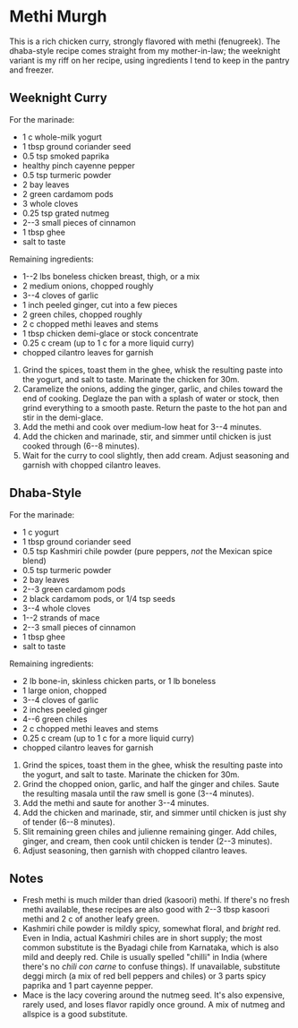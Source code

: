 # Methi Murgh

This is a rich chicken curry, strongly flavored with methi (fenugreek). The
dhaba-style recipe comes straight from my mother-in-law; the weeknight variant
is my riff on her recipe, using ingredients I tend to keep in the pantry and
freezer.

## Weeknight Curry

For the marinade:

- 1 c whole-milk yogurt
- 1 tbsp ground coriander seed
- 0.5 tsp smoked paprika
- healthy pinch cayenne pepper
- 0.5 tsp turmeric powder
- 2 bay leaves
- 2 green cardamom pods
- 3 whole cloves
- 0.25 tsp grated nutmeg
- 2--3 small pieces of cinnamon
- 1 tbsp ghee
- salt to taste

Remaining ingredients:

- 1--2 lbs boneless chicken breast, thigh, or a mix
- 2 medium onions, chopped roughly
- 3--4 cloves of garlic
- 1 inch peeled ginger, cut into a few pieces
- 2 green chiles, chopped roughly
- 2 c chopped methi leaves and stems
- 1 tbsp chicken demi-glace or stock concentrate
- 0.25 c cream (up to 1 c for a more liquid curry)
- chopped cilantro leaves for garnish

1. Grind the spices, toast them in the ghee, whisk the resulting paste into the
   yogurt, and salt to taste. Marinate the chicken for 30m.
2. Caramelize the onions, adding the ginger, garlic, and chiles toward the end
   of cooking. Deglaze the pan with a splash of water or stock, then grind
   everything to a smooth paste. Return the paste to the hot pan and stir in the
   demi-glace.
3. Add the methi and cook over medium-low heat for 3--4 minutes.
4. Add the chicken and marinade, stir, and simmer until chicken is just cooked
   through (6--8 minutes).
5. Wait for the curry to cool slightly, then add cream. Adjust seasoning and
   garnish with chopped cilantro leaves.

## Dhaba-Style

For the marinade:

- 1 c yogurt
- 1 tbsp ground coriander seed
- 0.5 tsp Kashmiri chile powder (pure peppers, _not_ the Mexican spice blend)
- 0.5 tsp turmeric powder
- 2 bay leaves
- 2--3 green cardamom pods
- 2 black cardamom pods, or 1/4 tsp seeds
- 3--4 whole cloves
- 1--2 strands of mace
- 2--3 small pieces of cinnamon
- 1 tbsp ghee
- salt to taste

Remaining ingredients:

- 2 lb bone-in, skinless chicken parts, or 1 lb boneless
- 1 large onion, chopped
- 3--4 cloves of garlic
- 2 inches peeled ginger
- 4--6 green chiles
- 2 c chopped methi leaves and stems
- 0.25 c cream (up to 1 c for a more liquid curry)
- chopped cilantro leaves for garnish

1. Grind the spices, toast them in the ghee, whisk the resulting paste into the
   yogurt, and salt to taste. Marinate the chicken for 30m.
2. Grind the chopped onion, garlic, and half the ginger and chiles. Saute the
   resulting masala until the raw smell is gone (3--4 minutes).
3. Add the methi and saute for another 3--4 minutes.
4. Add the chicken and marinade, stir, and simmer until chicken is just shy of
   tender (6--8 minutes).
5. Slit remaining green chiles and julienne remaining ginger. Add chiles,
   ginger, and cream, then cook until chicken is tender (2--3 minutes).
6. Adjust seasoning, then garnish with chopped cilantro leaves.

## Notes

- Fresh methi is much milder than dried (kasoori) methi. If there's no fresh
  methi available, these recipes are also good with 2--3 tbsp kasoori methi and
  2 c of another leafy green.
- Kashmiri chile powder is mildly spicy, somewhat floral, and _bright_ red. Even
  in India, actual Kashmiri chiles are in short supply; the most common
  substitute is the Byadagi chile from Karnataka, which is also mild and deeply
  red. Chile is usually spelled "chilli" in India (where there's no _chili con
  carne_ to confuse things). If unavailable, substitute deggi mirch (a mix of
  red bell peppers and chiles) or 3 parts spicy paprika and 1 part cayenne
  pepper.
- Mace is the lacy covering around the nutmeg seed. It's also expensive, rarely
  used, and loses flavor rapidly once ground. A mix of nutmeg and allspice is a
  good substitute.
